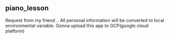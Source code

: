 ## piano_lesson
Request from my friend ..
All personal information will be converted to local environmental variable.
Gonna upload this app to GCP(google cloud platform)
